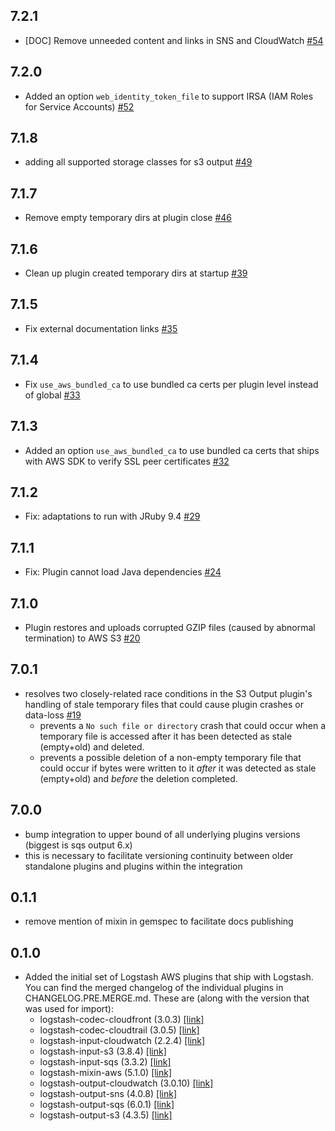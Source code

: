 ## 7.2.1
  - [DOC] Remove unneeded content and links in SNS and CloudWatch [#54](https://github.com/logstash-plugins/logstash-integration-aws/pull/54)

## 7.2.0
  - Added an option `web_identity_token_file` to support IRSA (IAM Roles for Service Accounts) [#52](https://github.com/logstash-plugins/logstash-integration-aws/pull/52)
  
## 7.1.8
  - adding all supported storage classes for s3 output [#49](https://github.com/logstash-plugins/logstash-integration-aws/pull/49)

## 7.1.7
  - Remove empty temporary dirs at plugin close [#46](https://github.com/logstash-plugins/logstash-integration-aws/pull/46)

## 7.1.6
  - Clean up plugin created temporary dirs at startup [#39](https://github.com/logstash-plugins/logstash-integration-aws/pull/39)

## 7.1.5
  - Fix external documentation links [#35](https://github.com/logstash-plugins/logstash-integration-aws/pull/35)

## 7.1.4
  - Fix `use_aws_bundled_ca` to use bundled ca certs per plugin level instead of global [#33](https://github.com/logstash-plugins/logstash-integration-aws/pull/33)

## 7.1.3
  - Added an option `use_aws_bundled_ca` to use bundled ca certs that ships with AWS SDK to verify SSL peer certificates [#32](https://github.com/logstash-plugins/logstash-integration-aws/pull/32)

## 7.1.2
  - Fix: adaptations to run with JRuby 9.4 [#29](https://github.com/logstash-plugins/logstash-integration-aws/pull/29)

## 7.1.1
  - Fix: Plugin cannot load Java dependencies [#24](https://github.com/logstash-plugins/logstash-integration-aws/pull/24)

## 7.1.0
  - Plugin restores and uploads corrupted GZIP files (caused by abnormal termination) to AWS S3 [#20](https://github.com/logstash-plugins/logstash-integration-aws/pull/20)

## 7.0.1
  - resolves two closely-related race conditions in the S3 Output plugin's handling of stale temporary files that could cause plugin crashes or data-loss [#19](https://github.com/logstash-plugins/logstash-integration-aws/pull/19)
    - prevents a `No such file or directory` crash that could occur when a temporary file is accessed after it has been detected as stale (empty+old) and deleted.
    - prevents a possible deletion of a non-empty temporary file that could occur if bytes were written to it _after_ it was detected as stale (empty+old) and _before_ the deletion completed.

## 7.0.0
  - bump integration to upper bound of all underlying plugins versions (biggest is sqs output 6.x)
  - this is necessary to facilitate versioning continuity between older standalone plugins and plugins within the integration

## 0.1.1
  - remove mention of mixin in gemspec to facilitate docs publishing

## 0.1.0

* Added the initial set of Logstash AWS plugins that ship with Logstash.
  You can find the merged changelog of the individual plugins in CHANGELOG.PRE.MERGE.md.
  These are (along with the version that was used for import):
  - logstash-codec-cloudfront (3.0.3) [[link]](CHANGELOG.PRE.MERGE.md#changelog---logstash-input-cloudwatch)
  - logstash-codec-cloudtrail (3.0.5) [[link]](CHANGELOG.PRE.MERGE.md#changelog---logstash-codec-cloudtrail)
  - logstash-input-cloudwatch (2.2.4) [[link]](CHANGELOG.PRE.MERGE.md#changelog---logstash-input-cloudwatch)
  - logstash-input-s3 (3.8.4) [[link]](CHANGELOG.PRE.MERGE.md#changelog---logstash-input-s3)
  - logstash-input-sqs (3.3.2) [[link]](CHANGELOG.PRE.MERGE.md#changelog---logstash-input-sqs)
  - logstash-mixin-aws (5.1.0) [[link]](CHANGELOG.PRE.MERGE.md#changelog---logstash-mixin-aws)
  - logstash-output-cloudwatch (3.0.10) [[link]](CHANGELOG.PRE.MERGE.md#changelog---logstash-output-cloudwatch)
  - logstash-output-sns (4.0.8) [[link]](CHANGELOG.PRE.MERGE.md#changelog---logstash-output-sns)
  - logstash-output-sqs (6.0.1) [[link]](CHANGELOG.PRE.MERGE.md#changelog---logstash-output-sqs)
  - logstash-output-s3 (4.3.5) [[link]](CHANGELOG.PRE.MERGE.md#changelog---logstash-output-s3)
